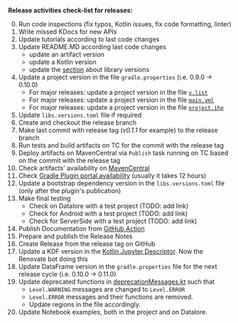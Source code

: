 **Release activities check-list for releases:**

0. Run code inspections (fix typos, Kotlin issues, fix code formatting, linter)
1. Write missed KDocs for new APIs
2. Update tutorials according to last code changes
3. Update README.MD according last code changes
   - update an artifact version
   - update a Kotlin version
   - update the [section](README.md#kotlin-kotlin-jupyter-openapi-arrow-and-jdk-versions) about library versions
4. Update a project version in the file `gradle.properties` (i.e. 0.9.0 -> 0.10.0)
   - For major releases: update a project version in the file [`v.list`](https://github.com/Kotlin/dataframe/blame/master/docs/StardustDocs/v.list)
   - For major releases: update a project version in the file [`main.yml`](https://github.com/Kotlin/dataframe/blob/master/.github/workflows/main.yml)
   - For major releases: update a project version in the file [`project.ihp`](https://github.com/Kotlin/dataframe/blob/master/docs/StardustDocs/project.ihp)
5. Update `libs.versions.toml` file if required 
6. Create and checkout the release branch 
7. Make last commit with release tag (_v0.1.1_ for example) to the release branch 
8. Run tests and build artifacts on TC for the commit with the release tag 
9. Deploy artifacts on MavenCentral via `Publish` task running on TC based on the commit with the release tag 
10. Check artifacts' availability on [MavenCentral](https://mvnrepository.com/artifact/org.jetbrains.kotlinx/dataframe) 
11. Check [Gradle Plugin portal availability](https://plugins.gradle.org/plugin/org.jetbrains.kotlinx.dataframe/) (usually it takes 12 hours)
12. Update a bootstrap dependency version in the `libs.versions.toml` file (only after the plugin's publication)
13. Make final testing
    - Check on Datalore with a test project (TODO: add link)
    - Check for Android with a test project (TODO: add link)
    - Check for ServerSide with a test project (TODO: add link)
14. Publish Documentation from [GitHub Action](https://github.com/Kotlin/dataframe/actions/workflows/main.yml)
15. Prepare and publish the Release Notes 
16. Create Release from the release tag on GitHub 
17. Update a KDF version in the [Kotlin Jupyter Descriptor](https://github.com/Kotlin/kotlin-jupyter-libraries/blob/master/dataframe.json). Now the Renovate bot doing this
18. Update DataFrame version in the `gradle.properties` file for the next release cycle (i.e. 0.10.0 -> 0.11.0)
19. Update deprecated functions in [deprecationMessages.kt](/core/src/main/kotlin/org/jetbrains/kotlinx/dataframe/util/deprecationMessages.kt)
    such that 
    - `Level.WARNING` messages are changed to `Level.ERROR`
    - `Level.ERROR` messages and their functions are removed.
    - Update regions in the file accordingly.
20. Update Notebook examples, both in the project and on Datalore.
